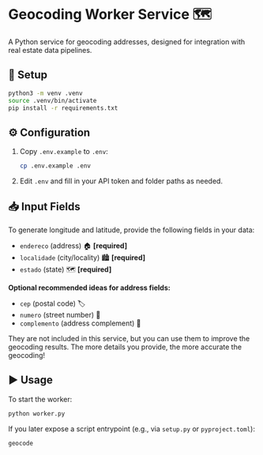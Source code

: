 # Geocoding Worker Service 🗺️

A Python service for geocoding addresses, designed for integration with real estate data pipelines.

## 🚀 Setup

```bash
python3 -m venv .venv
source .venv/bin/activate
pip install -r requirements.txt
```

## ⚙️ Configuration

1. Copy `.env.example` to `.env`:
   ```bash
   cp .env.example .env
   ```
2. Edit `.env` and fill in your API token and folder paths as needed.

## 📥 Input Fields

To generate longitude and latitude, provide the following fields in your data:

- `endereco` (address) 🏠 **[required]**
- `localidade` (city/locality) 🏙️ **[required]**
- `estado` (state) 🗺️ **[required]**

**Optional recommended ideas for address fields:**
- `cep` (postal code) 🏷️
- `numero` (street number) 🔢
- `complemento` (address complement) 📝

They are not included in this service, but you can use them to improve the geocoding results.
The more details you provide, the more accurate the geocoding!

## ▶️ Usage

To start the worker:

```bash
python worker.py
```

If you later expose a script entrypoint (e.g., via `setup.py` or `pyproject.toml`):

```bash
geocode
```
